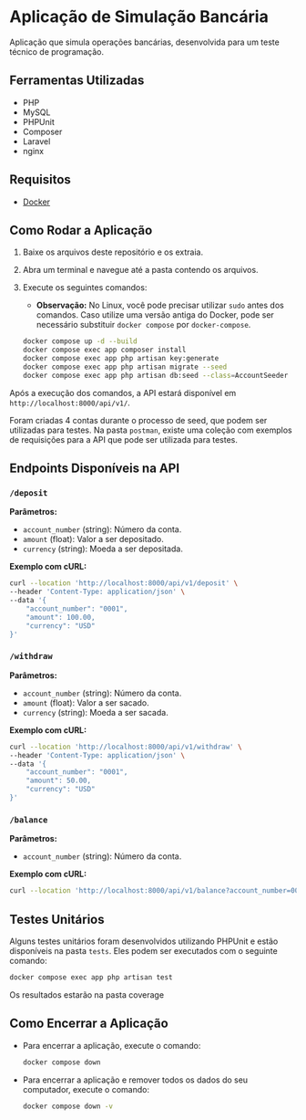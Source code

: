 # Aplicação de Simulação Bancária

Aplicação que simula operações bancárias, desenvolvida para um teste técnico de programação.

## Ferramentas Utilizadas

*   PHP
*   MySQL
*   PHPUnit
*   Composer
*   Laravel
*   nginx

## Requisitos

*   [Docker](https://docs.docker.com/desktop/)

## Como Rodar a Aplicação

1.  Baixe os arquivos deste repositório e os extraia.
2.  Abra um terminal e navegue até a pasta contendo os arquivos.
3.  Execute os seguintes comandos:

    *   **Observação:** No Linux, você pode precisar utilizar `sudo` antes dos comandos. Caso utilize uma versão antiga do Docker, pode ser necessário substituir `docker compose` por `docker-compose`.

    ```bash
    docker compose up -d --build
    docker compose exec app composer install
    docker compose exec app php artisan key:generate
    docker compose exec app php artisan migrate --seed
    docker compose exec app php artisan db:seed --class=AccountSeeder
    ```

Após a execução dos comandos, a API estará disponível em `http://localhost:8000/api/v1/`.

Foram criadas 4 contas durante o processo de seed, que podem ser utilizadas para testes. Na pasta `postman`, existe uma coleção com exemplos de requisições para a API que pode ser utilizada para testes.

## Endpoints Disponíveis na API

### `/deposit`

**Parâmetros:**

*   `account_number` (string): Número da conta.
*   `amount` (float): Valor a ser depositado.
*   `currency` (string): Moeda a ser depositada.

**Exemplo com cURL:**

```bash
curl --location 'http://localhost:8000/api/v1/deposit' \
--header 'Content-Type: application/json' \
--data '{
    "account_number": "0001",
    "amount": 100.00,
    "currency": "USD"
}'
```

### `/withdraw`

**Parâmetros:**

*   `account_number` (string): Número da conta.
*   `amount` (float): Valor a ser sacado.
*   `currency` (string): Moeda a ser sacada.

**Exemplo com cURL:**

```bash
curl --location 'http://localhost:8000/api/v1/withdraw' \
--header 'Content-Type: application/json' \
--data '{
    "account_number": "0001",
    "amount": 50.00,
    "currency": "USD"
}'
```

### `/balance`

**Parâmetros:**

*   `account_number` (string): Número da conta.

**Exemplo com cURL:**

```bash
curl --location 'http://localhost:8000/api/v1/balance?account_number=0001'
```

## Testes Unitários

Alguns testes unitários foram desenvolvidos utilizando PHPUnit e estão disponíveis na pasta `tests`. Eles podem ser executados com o seguinte comando:

```bash
docker compose exec app php artisan test
```
Os resultados estarão na pasta coverage

## Como Encerrar a Aplicação

*   Para encerrar a aplicação, execute o comando:

    ```bash
    docker compose down
    ```

*   Para encerrar a aplicação e remover todos os dados do seu computador, execute o comando:

    ```bash
    docker compose down -v
    ```
